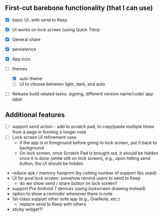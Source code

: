 ## First-cut barebone functionality (that I can use)
- [x] basic UI, with send to Keep
- [x] UI works on lock screen (using Quick Tiles)
- [x] General share
- [x] persistence
- [x] App Icon
- [ ] themes
    - [x] auto theme
    - [ ] UI to choose between light, dark, and auto
- [ ] Release build related tasks: signing, different version name/code/ app label


## Additional features
- [ ] support send action - add to scratch pad, to copy/paste multiple times from a page in forming a longer note
- [ ] Lock screen UI refinement case
    - if the app is in foreground before going to lock screen, put it back to background
    - On lock screen, once Scratch Pad is brought out, it should be hidden once it is done (while still on lock screen), 
    e.g., upon hitting send button, the UI should be hidden.    
- reduce apk / memory footprint (by cutting number of support libs used)
- UI for post lock screen: somehow remind users to send to Keep
    - do we show send / share button on lock screen?
- support Pre Android 7 devices (using lockscreen drawing instead)
- option to show a reminder whenever there is note
- 1st-class support other note app (e.g., OneNote, etc.)
    - replace send to Keep with others
- sticky widget?!